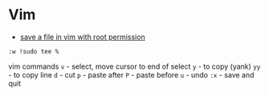 # Vim

- [save a file in vim with root permission](https://www.cyberciti.biz/faq/vim-vi-text-editor-save-file-without-root-permission/)

```vim
:w !sudo tee %
```
vim commands
`v` - select, move cursor to end of select
`y` - to copy (yank)
`yy` - to copy line
`d` - cut
`p` - paste after
`P` - paste before
`u` - undo
`:x` - save and quit